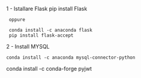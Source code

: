 1 - Istallare Flask
     pip install Flask

     oppure

     conda install -c anaconda flask
     pip install flask-accept

2 - Install MYSQL 

    conda install -c anaconda mysql-connector-python

conda install -c conda-forge pyjwt

